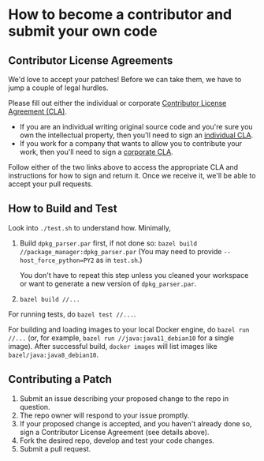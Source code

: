 # How to become a contributor and submit your own code

## Contributor License Agreements

We'd love to accept your patches! Before we can take them, we have to jump a couple of legal hurdles.

Please fill out either the individual or corporate [Contributor License Agreement (CLA)](https://cla.developers.google.com/about).

  * If you are an individual writing original source code and you're sure you own the intellectual property, then you'll need to sign an [individual CLA](https://cla.developers.google.com/about/google-individual).
  * If you work for a company that wants to allow you to contribute your work, then you'll need to sign a [corporate CLA](https://cla.developers.google.com/about/google-corporate).

Follow either of the two links above to access the appropriate CLA and instructions for how to sign and return it. Once we receive it, we'll be able to accept your pull requests.

## How to Build and Test

Look into `./test.sh` to understand how. Minimally,

1. Build `dpkg_parser.par` first, if not done so: `bazel build //package_manager:dpkg_parser.par` (You may need to provide `--host_force_python=PY2` as in `test.sh`.)

   You don't have to repeat this step unless you cleaned your workspace or want to generate a new version of `dpkg_parser.par`.
1. `bazel build //...`

For running tests, do `bazel test //...`.

For building and loading images to your local Docker engine, do `bazel run //...` (or, for example, `bazel run //java:java11_debian10` for a single image). After successful build, `docker images` will list images like `bazel/java:java8_debian10`.

## Contributing a Patch

1. Submit an issue describing your proposed change to the repo in question.
1. The repo owner will respond to your issue promptly.
1. If your proposed change is accepted, and you haven't already done so, sign a Contributor License Agreement (see details above).
1. Fork the desired repo, develop and test your code changes.
1. Submit a pull request.
